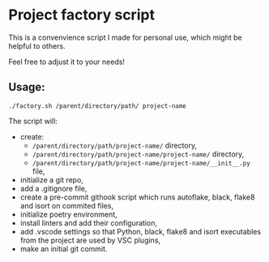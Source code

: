# Project factory script

This is a convenvience script I made for personal use, which might be helpful to others. 

Feel free to adjust it to your needs!

## Usage:

```
./factory.sh /parent/directory/path/ project-name
```

The script will:
- create:
    - `/parent/directory/path/project-name/` directory,
    - `/parent/directory/path/project-name/project-name/` directory,
    - `/parent/directory/path/project-name/project-name/__init__.py` file,
- initialize a git repo,
- add a .gitignore file,
- create a pre-commit githook script which runs autoflake, black, flake8 and isort on commited files,
- initialize poetry environment,
- install linters and add their configuration,
- add .vscode settings so that Python, black, flake8 and isort executables from the project are used by VSC plugins,
- make an initial git commit.